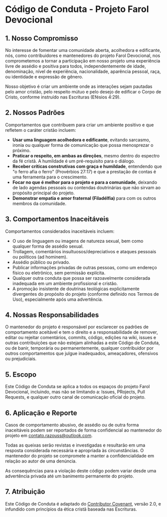 # Código de Conduta - Projeto Farol Devocional

## 1. Nosso Compromisso

No interesse de fomentar uma comunidade aberta, acolhedora e edificante, nós, como contribuidores e mantenedores do projeto Farol Devocional, nos comprometemos a tornar a participação em nosso projeto uma experiência livre de assédio e positiva para todos, independentemente de idade, denominação, nível de experiência, nacionalidade, aparência pessoal, raça, ou identidade e expressão de gênero.

Nosso objetivo é criar um ambiente onde as interações sejam pautadas pelo amor cristão, pelo respeito mútuo e pelo desejo de edificar o Corpo de Cristo, conforme instruído nas Escrituras (Efésios 4:29).

## 2. Nossos Padrões

Comportamentos que contribuem para criar um ambiente positivo e que refletem o caráter cristão incluem:

* **Usar uma linguagem acolhedora e edificante**, evitando sarcasmo, ironia ou qualquer forma de comunicação que possa menosprezar o próximo.
* **Praticar o respeito, em ambas as direções**, mesmo dentro do espectro da fé cristã. A humildade é um pré-requisito para o diálogo.
* **Receber críticas construtivas com graça e humildade**, entendendo que "o ferro afia o ferro" (Provérbios 27:17) e que a prestação de contas é uma ferramenta para o crescimento.
* **Focar no que é melhor para o projeto e para a comunidade**, deixando de lado agendas pessoais ou contendas doutrinárias que não sirvam ao propósito principal do projeto.
* **Demonstrar empatia e amor fraternal (Filadélfia)** para com os outros membros da comunidade.

## 3. Comportamentos Inaceitáveis

Comportamentos considerados inaceitáveis incluem:

* O uso de linguagem ou imagens de natureza sexual, bem como qualquer forma de assédio sexual.
* Trollagem, comentários insultuosos/depreciativos e ataques pessoais ou políticos (ad hominem).
* Assédio público ou privado.
* Publicar informações privadas de outras pessoas, como um endereço físico ou eletrônico, sem permissão explícita.
* Qualquer outra conduta que possa ser razoavelmente considerada inadequada em um ambiente profissional e cristão.
* A promoção insistente de doutrinas teológicas explicitamente divergentes do propósito do projeto (conforme definido nos Termos de Uso), especialmente após uma advertência.

## 4. Nossas Responsabilidades

O mantenedor do projeto é responsável por esclarecer os padrões de comportamento aceitável e tem o direito e a responsabilidade de remover, editar ou rejeitar comentários, commits, código, edições na wiki, issues e outras contribuições que não estejam alinhadas a este Código de Conduta, ou de banir, temporária ou permanentemente, qualquer contribuidor por outros comportamentos que julgue inadequados, ameaçadores, ofensivos ou prejudiciais.

## 5. Escopo

Este Código de Conduta se aplica a todos os espaços do projeto Farol Devocional, incluindo, mas não se limitando a: Issues, PRojects, Pull Requests, e qualquer outro canal de comunicação oficial do projeto.

## 6. Aplicação e Reporte

Casos de comportamento abusivo, de assédio ou de outra forma inaceitáveis podem ser reportados de forma confidencial ao mantenedor do projeto em contato.razouss@outlook.com.

Todas as queixas serão revistas e investigadas e resultarão em uma resposta considerada necessária e apropriada às circunstâncias. O mantenedor do projeto se compromete a manter a confidencialidade em relação ao autor de uma denúncia.

As consequências para a violação deste código podem variar desde uma advertência privada até um banimento permanente do projeto.

## 7. Atribuição

Este Código de Conduta é adaptado do [Contributor Covenant](https://www.contributor-covenant.org), versão 2.0, e infundido com princípios da ética cristã baseada nas Escrituras.